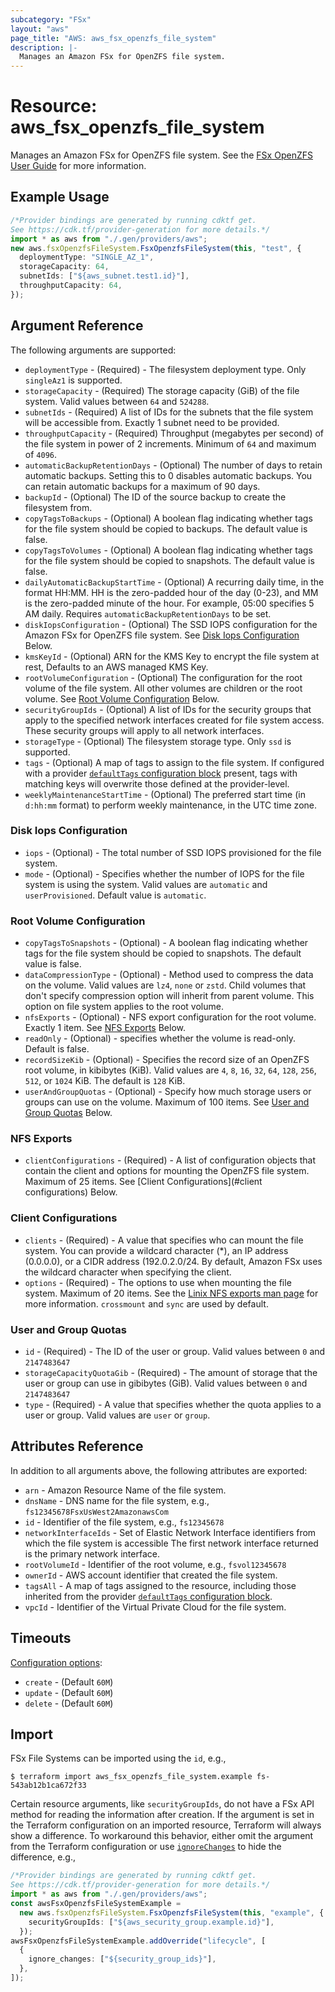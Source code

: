 ```yaml
---
subcategory: "FSx"
layout: "aws"
page_title: "AWS: aws_fsx_openzfs_file_system"
description: |-
  Manages an Amazon FSx for OpenZFS file system.
---
```


# Resource: aws\_fsx\_openzfs\_file\_system

Manages an Amazon FSx for OpenZFS file system.
See the [FSx OpenZFS User Guide](https://docs.aws.amazon.com/fsx/latest/OpenZFSGuide/what-is-fsx.html) for more information.

## Example Usage

```typescript
/*Provider bindings are generated by running cdktf get.
See https://cdk.tf/provider-generation for more details.*/
import * as aws from "./.gen/providers/aws";
new aws.fsxOpenzfsFileSystem.FsxOpenzfsFileSystem(this, "test", {
  deploymentType: "SINGLE_AZ_1",
  storageCapacity: 64,
  subnetIds: ["${aws_subnet.test1.id}"],
  throughputCapacity: 64,
});

```

## Argument Reference

The following arguments are supported:

* `deploymentType` - (Required) - The filesystem deployment type. Only `singleAz1` is supported.
* `storageCapacity` - (Required) The storage capacity (GiB) of the file system. Valid values between `64` and `524288`.
* `subnetIds` - (Required) A list of IDs for the subnets that the file system will be accessible from. Exactly 1 subnet need to be provided.
* `throughputCapacity` - (Required) Throughput (megabytes per second) of the file system in power of 2 increments. Minimum of `64` and maximum of `4096`.
* `automaticBackupRetentionDays` - (Optional) The number of days to retain automatic backups. Setting this to 0 disables automatic backups. You can retain automatic backups for a maximum of 90 days.
* `backupId` - (Optional) The ID of the source backup to create the filesystem from.
* `copyTagsToBackups` - (Optional) A boolean flag indicating whether tags for the file system should be copied to backups. The default value is false.
* `copyTagsToVolumes` - (Optional) A boolean flag indicating whether tags for the file system should be copied to snapshots. The default value is false.
* `dailyAutomaticBackupStartTime` - (Optional) A recurring daily time, in the format HH:MM. HH is the zero-padded hour of the day (0-23), and MM is the zero-padded minute of the hour. For example, 05:00 specifies 5 AM daily. Requires `automaticBackupRetentionDays` to be set.
* `diskIopsConfiguration` - (Optional) The SSD IOPS configuration for the Amazon FSx for OpenZFS file system. See [Disk Iops Configuration](#disk-iops-configuration) Below.
* `kmsKeyId` - (Optional) ARN for the KMS Key to encrypt the file system at rest, Defaults to an AWS managed KMS Key.
* `rootVolumeConfiguration` - (Optional) The configuration for the root volume of the file system. All other volumes are children or the root volume. See [Root Volume Configuration](#root-volume-configuration) Below.
* `securityGroupIds` - (Optional) A list of IDs for the security groups that apply to the specified network interfaces created for file system access. These security groups will apply to all network interfaces.
* `storageType` - (Optional) The filesystem storage type. Only `ssd` is supported.
* `tags` - (Optional) A map of tags to assign to the file system. If configured with a provider [`defaultTags` configuration block](https://registry.terraform.io/providers/hashicorp/aws/latest/docs#default_tags-configuration-block) present, tags with matching keys will overwrite those defined at the provider-level.
* `weeklyMaintenanceStartTime` - (Optional) The preferred start time (in `d:hh:mm` format) to perform weekly maintenance, in the UTC time zone.

### Disk Iops Configuration

* `iops` - (Optional) - The total number of SSD IOPS provisioned for the file system.
* `mode` - (Optional) - Specifies whether the number of IOPS for the file system is using the system. Valid values are `automatic` and `userProvisioned`. Default value is `automatic`.

### Root Volume Configuration

* `copyTagsToSnapshots` - (Optional) - A boolean flag indicating whether tags for the file system should be copied to snapshots. The default value is false.
* `dataCompressionType` - (Optional) - Method used to compress the data on the volume. Valid values are `lz4`, `none` or `zstd`. Child volumes that don't specify compression option will inherit from parent volume. This option on file system applies to the root volume.
* `nfsExports` - (Optional) - NFS export configuration for the root volume. Exactly 1 item. See [NFS Exports](#nfs-exports) Below.
* `readOnly` - (Optional) - specifies whether the volume is read-only. Default is false.
* `recordSizeKib` - (Optional) - Specifies the record size of an OpenZFS root volume, in kibibytes (KiB). Valid values are `4`, `8`, `16`, `32`, `64`, `128`, `256`, `512`, or `1024` KiB. The default is `128` KiB.
* `userAndGroupQuotas` - (Optional) - Specify how much storage users or groups can use on the volume. Maximum of 100 items. See [User and Group Quotas](#user-and-group-quotas) Below.

### NFS Exports

* `clientConfigurations` - (Required) - A list of configuration objects that contain the client and options for mounting the OpenZFS file system. Maximum of 25 items. See \[Client Configurations]\(#client configurations) Below.

### Client Configurations

* `clients` - (Required) - A value that specifies who can mount the file system. You can provide a wildcard character (\*), an IP address (0.0.0.0), or a CIDR address (192.0.2.0/24. By default, Amazon FSx uses the wildcard character when specifying the client.
* `options` - (Required) -  The options to use when mounting the file system. Maximum of 20 items. See the [Linix NFS exports man page](https://linux.die.net/man/5/exports) for more information. `crossmount` and `sync` are used by default.

### User and Group Quotas

* `id` - (Required) - The ID of the user or group. Valid values between `0` and `2147483647`
* `storageCapacityQuotaGib` - (Required) - The amount of storage that the user or group can use in gibibytes (GiB). Valid values between `0` and `2147483647`
* `type` - (Required) - A value that specifies whether the quota applies to a user or group. Valid values are `user` or `group`.

## Attributes Reference

In addition to all arguments above, the following attributes are exported:

* `arn` - Amazon Resource Name of the file system.
* `dnsName` - DNS name for the file system, e.g., `fs12345678FsxUsWest2AmazonawsCom`
* `id` - Identifier of the file system, e.g., `fs12345678`
* `networkInterfaceIds` - Set of Elastic Network Interface identifiers from which the file system is accessible The first network interface returned is the primary network interface.
* `rootVolumeId` - Identifier of the root volume, e.g., `fsvol12345678`
* `ownerId` - AWS account identifier that created the file system.
* `tagsAll` - A map of tags assigned to the resource, including those inherited from the provider [`defaultTags` configuration block](https://registry.terraform.io/providers/hashicorp/aws/latest/docs#default_tags-configuration-block).
* `vpcId` - Identifier of the Virtual Private Cloud for the file system.

## Timeouts

[Configuration options](https://developer.hashicorp.com/terraform/language/resources/syntax#operation-timeouts):

* `create` - (Default `60M`)
* `update` - (Default `60M`)
* `delete` - (Default `60M`)

## Import

FSx File Systems can be imported using the `id`, e.g.,

```console
$ terraform import aws_fsx_openzfs_file_system.example fs-543ab12b1ca672f33
```

Certain resource arguments, like `securityGroupIds`, do not have a FSx API method for reading the information after creation. If the argument is set in the Terraform configuration on an imported resource, Terraform will always show a difference. To workaround this behavior, either omit the argument from the Terraform configuration or use [`ignoreChanges`](https://www.terraform.io/docs/configuration/meta-arguments/lifecycle.html#ignore_changes) to hide the difference, e.g.,

```typescript
/*Provider bindings are generated by running cdktf get.
See https://cdk.tf/provider-generation for more details.*/
import * as aws from "./.gen/providers/aws";
const awsFsxOpenzfsFileSystemExample =
  new aws.fsxOpenzfsFileSystem.FsxOpenzfsFileSystem(this, "example", {
    securityGroupIds: ["${aws_security_group.example.id}"],
  });
awsFsxOpenzfsFileSystemExample.addOverride("lifecycle", [
  {
    ignore_changes: ["${security_group_ids}"],
  },
]);

```
